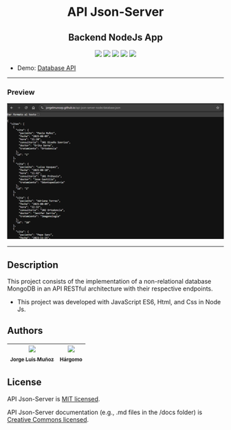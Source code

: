 <h1 align="center">API Json-Server </h1>
<h2 align="center">Backend NodeJs App </h2>

<p align="center">
  <img src="https://img.shields.io/badge/NodeJs-43853d">
  <img src="https://img.shields.io/badge/JavaScript-f1e05a">
  <img src="https://img.shields.io/badge/Html-e34c26">
  <img src="https://img.shields.io/badge/Css-563d7c">
  <img src="https://img.shields.io/badge/status-close-ff3333">
</p>

* Demo: [Database API](https://jorgelmunozp.github.io/api-json-server-node/database.json)


***

### Preview
![Preview](/docs/preview.png)

***

## Description

This project consists of the implementation of a non-relational database MongoDB in an API RESTful architecture with their respective endpoints.

* This project was developed with JavaScript ES6, Html, and Css in Node Js.

## Authors

| [<img src="https://avatars.githubusercontent.com/u/101136356?s=400&v=4" width=115><br><sub>Jorge Luis Muñoz</sub>](https://github.com/jorgelmunozp) | [<img src="https://avatars.githubusercontent.com/u/109540980?v=4" width=115><br><sub>Hárgomo</sub>](https://github.com/hargomo) |
| :---: | :---: |

## License

API Json-Server is [MIT licensed](/docs/LICENSE.txt).

API Json-Server documentation (e.g., .md files in the /docs folder) is [Creative Commons licensed](/docs/LICENSE-docs.txt).
